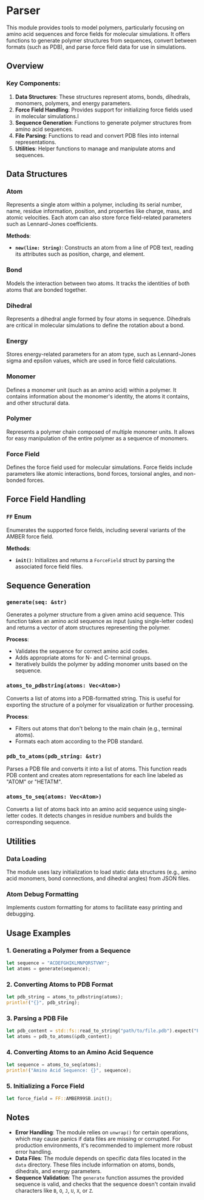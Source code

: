 # Parser

This module provides tools to model polymers, particularly focusing on amino acid sequences and force fields for molecular simulations. It offers functions to generate polymer structures from sequences, convert between formats (such as PDB), and parse force field data for use in simulations.

## Overview

### Key Components:
1. **Data Structures**: These structures represent atoms, bonds, dihedrals, monomers, polymers, and energy parameters.
2. **Force Field Handling**: Provides support for initializing force fields used in molecular simulations.l
3. **Sequence Generation**: Functions to generate polymer structures from amino acid sequences.
4. **File Parsing**: Functions to read and convert PDB files into internal representations.
5. **Utilities**: Helper functions to manage and manipulate atoms and sequences.

## Data Structures

### Atom
Represents a single atom within a polymer, including its serial number, name, residue information, position, and properties like charge, mass, and atomic velocities. Each atom can also store force field-related parameters such as Lennard-Jones coefficients.

**Methods**:
- **`new(line: String)`**: Constructs an atom from a line of PDB text, reading its attributes such as position, charge, and element.

### Bond
Models the interaction between two atoms. It tracks the identities of both atoms that are bonded together.

### Dihedral
Represents a dihedral angle formed by four atoms in sequence. Dihedrals are critical in molecular simulations to define the rotation about a bond.

### Energy
Stores energy-related parameters for an atom type, such as Lennard-Jones sigma and epsilon values, which are used in force field calculations.

### Monomer
Defines a monomer unit (such as an amino acid) within a polymer. It contains information about the monomer's identity, the atoms it contains, and other structural data.

### Polymer
Represents a polymer chain composed of multiple monomer units. It allows for easy manipulation of the entire polymer as a sequence of monomers.

### Force Field
Defines the force field used for molecular simulations. Force fields include parameters like atomic interactions, bond forces, torsional angles, and non-bonded forces.

## Force Field Handling

### `FF` Enum
Enumerates the supported force fields, including several variants of the AMBER force field.

**Methods**:
- **`init()`**: Initializes and returns a `ForceField` struct by parsing the associated force field files.

## Sequence Generation

### **`generate(seq: &str)`**
Generates a polymer structure from a given amino acid sequence. This function takes an amino acid sequence as input (using single-letter codes) and returns a vector of atom structures representing the polymer.

**Process**:
- Validates the sequence for correct amino acid codes.
- Adds appropriate atoms for N- and C-terminal groups.
- Iteratively builds the polymer by adding monomer units based on the sequence.

### **`atoms_to_pdbstring(atoms: Vec<Atom>)`**
Converts a list of atoms into a PDB-formatted string. This is useful for exporting the structure of a polymer for visualization or further processing.

**Process**:
- Filters out atoms that don't belong to the main chain (e.g., terminal atoms).
- Formats each atom according to the PDB standard.

### **`pdb_to_atoms(pdb_string: &str)`**
Parses a PDB file and converts it into a list of atoms. This function reads PDB content and creates atom representations for each line labeled as "ATOM" or "HETATM".

### **`atoms_to_seq(atoms: Vec<Atom>)`**
Converts a list of atoms back into an amino acid sequence using single-letter codes. It detects changes in residue numbers and builds the corresponding sequence.

## Utilities

### Data Loading
The module uses lazy initialization to load static data structures (e.g., amino acid monomers, bond connections, and dihedral angles) from JSON files.

### Atom Debug Formatting
Implements custom formatting for atoms to facilitate easy printing and debugging.

## Usage Examples

### 1. **Generating a Polymer from a Sequence**

```rust
let sequence = "ACDEFGHIKLMNPQRSTVWY";
let atoms = generate(sequence);
```

### 2. **Converting Atoms to PDB Format**

```rust
let pdb_string = atoms_to_pdbstring(atoms);
println!("{}", pdb_string);
```

### 3. **Parsing a PDB File**

```rust
let pdb_content = std::fs::read_to_string("path/to/file.pdb").expect("Failed to read PDB file");
let atoms = pdb_to_atoms(&pdb_content);
```

### 4. **Converting Atoms to an Amino Acid Sequence**

```rust
let sequence = atoms_to_seq(atoms);
println!("Amino Acid Sequence: {}", sequence);
```

### 5. **Initializing a Force Field**

```rust
let force_field = FF::AMBER99SB.init();
```

## Notes

- **Error Handling**: The module relies on `unwrap()` for certain operations, which may cause panics if data files are missing or corrupted. For production environments, it's recommended to implement more robust error handling.
- **Data Files**: The module depends on specific data files located in the `data` directory. These files include information on atoms, bonds, dihedrals, and energy parameters.
- **Sequence Validation**: The `generate` function assumes the provided sequence is valid, and checks that the sequence doesn't contain invalid characters like `B`, `O`, `J`, `U`, `X`, or `Z`.
